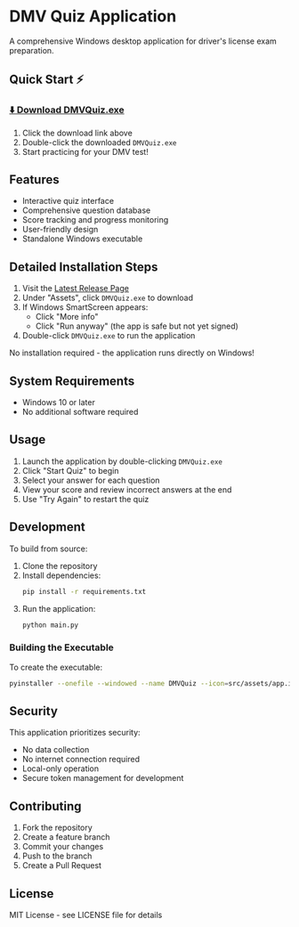 # DMV Quiz Application

A comprehensive Windows desktop application for driver's license exam preparation.

## Quick Start ⚡

### [⬇️ Download DMVQuiz.exe](https://github.com/remixonwin/dmv-quiz-app/releases/latest/download/DMVQuiz.exe)

1. Click the download link above
2. Double-click the downloaded `DMVQuiz.exe`
3. Start practicing for your DMV test!

## Features

- Interactive quiz interface
- Comprehensive question database
- Score tracking and progress monitoring
- User-friendly design
- Standalone Windows executable

## Detailed Installation Steps

1. Visit the [Latest Release Page](https://github.com/remixonwin/dmv-quiz-app/releases/latest)
2. Under "Assets", click `DMVQuiz.exe` to download
3. If Windows SmartScreen appears:
   - Click "More info"
   - Click "Run anyway" (the app is safe but not yet signed)
4. Double-click `DMVQuiz.exe` to run the application

No installation required - the application runs directly on Windows!

## System Requirements

- Windows 10 or later
- No additional software required

## Usage

1. Launch the application by double-clicking `DMVQuiz.exe`
2. Click "Start Quiz" to begin
3. Select your answer for each question
4. View your score and review incorrect answers at the end
5. Use "Try Again" to restart the quiz

## Development

To build from source:

1. Clone the repository
2. Install dependencies:
   ```bash
   pip install -r requirements.txt
   ```
3. Run the application:
   ```bash
   python main.py
   ```

### Building the Executable

To create the executable:

```bash
pyinstaller --onefile --windowed --name DMVQuiz --icon=src/assets/app.ico --add-data "questions_db.json;." --add-data "src/assets;assets" main.py
```

## Security

This application prioritizes security:
- No data collection
- No internet connection required
- Local-only operation
- Secure token management for development

## Contributing

1. Fork the repository
2. Create a feature branch
3. Commit your changes
4. Push to the branch
5. Create a Pull Request

## License

MIT License - see LICENSE file for details
